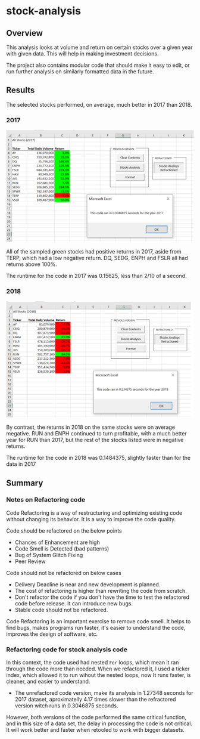 # stock-analysis

## Overview

This analysis looks at volume and return on certain stocks over a given year with given data. This will help in making investment decisions. 

The project also contains modular code that should make it easy to edit, or run further analysis on similarly formatted data in the future. 

## Results

The selected stocks performed, on average, much better in 2017 than 2018. 

### 2017

![Results and runtime from 2017](Resources/VBA_Challenge_2017.PNG)

All of the sampled green stocks had positive returns in 2017, aside from TERP, which had a low negative return. DQ, SEDG, ENPH and FSLR all had returns above 100%. 

The runtime for the code in 2017 was 0.15625, less than 2/10 of a second.

### 2018

![Results and runtime from 2018](Resources/VBA_Challenge_2018.PNG)

By contrast, the returns in 2018 on the same stocks were on average megative. RUN and ENPH continued to turn profitable, with a much better year for RUN than 2017, but the rest of the stocks listed were in negative returns. 

The runtime for the code in 2018 was 0.1484375, slightly faster than for the data in 2017

## Summary 

### Notes on Refactoring code

Code Refactoring is a way of restructuring and optimizing existing code without changing its behavior. It is a way to improve the code quality. 

Code should be refactored on the below points
- Chances of Enhancement are high
- Code Smell is Detected (bad patterns)
- Bug of System Glitch Fixing
- Peer Review

Code should not be refactored on below cases
- Delivery Deadline is near and new development is planned.
- The cost of refactoring is higher than rewriting the code from scratch.
- Don't refactor the code if you don't have the time to test the refactored code before release. It can introduce new bugs. 
- Stable code should not be refactored.

Code Refactoring is an important exercise to remove code smell. It helps to find bugs, makes programs run faster, it's easier to understand the code, improves the design of software, etc. 

### Refactoring code for stock analysis code

In this context, the code used had nested `For` loops, which mean it ran through the code more than needed. When we refactored it, I used a ticker index, which allowed it to run wihout the nested loops, now It runs faster, is cleaner, and easier to understand. 

- The unrefactored code version, make its analysis in 1.27348 seconds for 2017 dataset, aproximatelly 4.17 times slower than the refractored version witch runs in 0.3046875 seconds.

However, both versions of the code performed the same critical function, and in this size of a data set, the delay in processing the code is not critical. It will work better and faster when retooled to work with bigger datasets.
